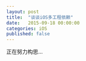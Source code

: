 ```yaml
---
layout: post
title:  "谈谈iOS多工程依赖"
date:   2015-09-18 00:00:00
categories: iOS
published: false
---
```


正在努力构思...